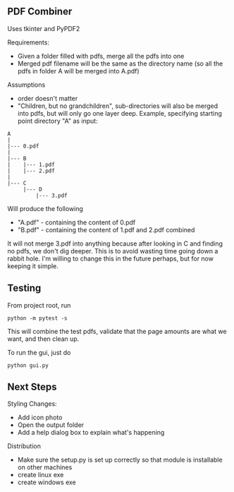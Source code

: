 ## PDF Combiner

Uses tkinter and PyPDF2

Requirements: 
* Given a folder filled with pdfs, merge all the pdfs into one 
* Merged pdf filename will be the same as the directory name (so all the 
pdfs in folder A will be merged into A.pdf)

Assumptions
* order doesn't matter
* "Children, but no grandchildren", 
sub-directories will also be merged into pdfs, but will only go one layer
deep. Example, specifying starting point directory "A" as input:  

```
A
|
|--- 0.pdf
|
|--- B
|    |--- 1.pdf
|    |--- 2.pdf
|
|--- C
     |--- D
         |--- 3.pdf
```

Will produce the following

* "A.pdf" - containing the content of 0.pdf
* "B.pdf" - containing the content of 1.pdf and 2.pdf combined

It will not merge 3.pdf into anything because after looking in C
and finding no pdfs, we don't dig deeper. This is to avoid wasting
time going down a rabbit hole. I'm willing to change this in the 
future perhaps, but for now keeping it simple. 

## Testing
From project root, run
```
python -m pytest -s
```

This will combine the test pdfs, validate that the page amounts are what 
we want, and then clean up. 

To run the gui, just do 
```
python gui.py
```

## Next Steps

Styling Changes:
* Add icon photo
* Open the output folder
* Add a help dialog box to explain what's happening 

Distribution
* Make sure the setup.py is set up correctly so that module is installable
on other machines
* create linux exe 
* create windows exe 